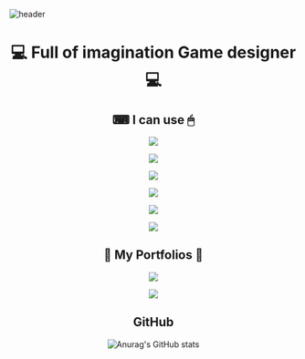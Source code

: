![header](https://capsule-render.vercel.app/api?type=waving&color=gradient&height=300&section=header&text=IT's%20ISALA's%20GitHub&fontSize=75&animation=twinkling)

<div align="center"> 

  💻 **Full of imagination Game designer** 💻 
======
  
  ⌨ **I can use** 🖱
  ------
  
  <img src="https://img.shields.io/badge/Word-2B579A?style=flat-square&logo=Microsoft Word&logoColor=white"/></a>
  
  <img src="https://img.shields.io/badge/Excel-217346?style=flat-square&logo=Microsoft Excel&logoColor=white"/></a>
  
  <img src="https://img.shields.io/badge/Powerpoint-B7472A?style=flat-square&logo=Microsoft PowerPoint&logoColor=white"/></a>
  
  <img src="https://img.shields.io/badge/Photoshop-31A8FF?style=flat-square&logo=Adobe Photoshop&logoColor=white"/></a>
  
  <img src="https://img.shields.io/badge/Notion-000000?style=flat-square&logo=Notion&logoColor=white"/></a>
  
  <img src="https://img.shields.io/badge/Unity-F0F0F0?style=flat-square&logo=Unity&logoColor=black"/></a>
  
  📰 **My Portfolios** 📰
  ------
  
  <a href="http://ggm.gondr.net/user/profile/25"><img src="https://img.shields.io/badge/📰Portfolio-222324?style=for-the-badge"></a>
  
  <a href="(https://isala.notion.site/f610a9885512430cad346cb2cfeb2b52)"><img src="https://img.shields.io/badge/📓Notion-222324?style=for-the-badge"></a>
  
   **GitHub** 
  ------
  ![Anurag's GitHub stats](https://github-readme-stats.vercel.app/api?username=sala1011&theme=omni&show_icons=true)

</div>
